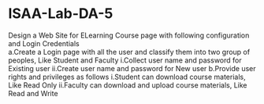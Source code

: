 # ISAA-Lab-DA-5
Design  a  Web  Site  for  ELearning  Course  page  with  following configuration and Login Credentials   
    a.Create a Login page with all the user and classify them into two group of peoples, Like Student and Faculty 
        i.Collect user name and password for Existing user 
        ii.Create user name and password for New user 
    b.Provide user rights and privileges as follows 
        i.Student can download course materials, Like Read Only 
        ii.Faculty  can  download  and  upload  course  materials,  Like Read and Write   
